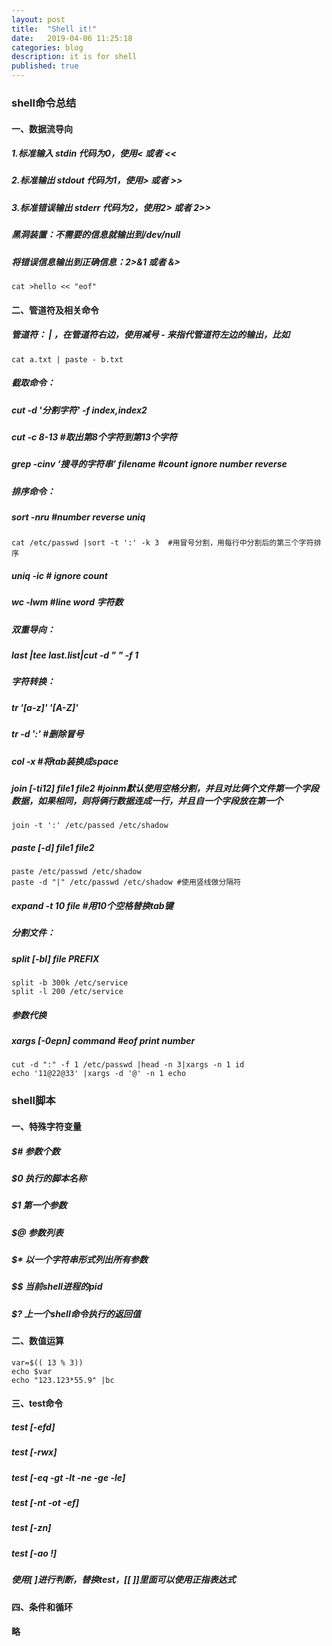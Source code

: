 ```yaml
---
layout: post
title:  "Shell it!"
date:   2019-04-06 11:25:18
categories: blog
description: it is for shell
published: true
---
```


### shell命令总结
#### 一、数据流导向
##### 1.标准输入   stdin   代码为0，使用&lt; 或者 &lt;&lt;
##### 2.标准输出   stdout  代码为1，使用&gt; 或者 &gt;&gt;
##### 3.标准错误输出 stderr  代码为2，使用2&gt; 或者 2&gt;&gt;
##### 黑洞装置：不需要的信息就输出到/dev/null
##### 将错误信息输出到正确信息：2>&1  或者   &> 
```shell
cat >hello << "eof"
```
#### 二、管道符及相关命令
##### 管道符： |  ，在管道符右边，使用减号 -  来指代管道符左边的输出，比如 
```shell
cat a.txt | paste - b.txt
```
##### 截取命令：
##### cut -d '分割字符' -f index,index2
##### cut -c 8-13    #取出第8个字符到第13个字符
##### grep -cinv ‘搜寻的字符串’ filename #count ignore number reverse
##### 排序命令：
##### sort -nru  #number reverse uniq
```shell
cat /etc/passwd |sort -t ':' -k 3  #用冒号分割，用每行中分割后的第三个字符排序
```
##### uniq -ic # ignore count
##### wc -lwm #line word 字符数
##### 双重导向：
##### last |tee last.list|cut -d " " -f 1
##### 字符转换：
##### tr '[a-z]' '[A-Z]'
##### tr -d ':' #删除冒号
##### col -x #将tab装换成space
##### join [-ti12] file1 file2 #joinm默认使用空格分割，并且对比俩个文件第一个字段数据，如果相同，则将俩行数据连成一行，并且自一个字段放在第一个
```shell
join -t ':' /etc/passed /etc/shadow
```
##### paste [-d] file1 file2
```shell
paste /etc/passwd /etc/shadow
paste -d "|" /etc/passwd /etc/shadow #使用竖线做分隔符
```
##### expand -t 10 file #用10个空格替换tab键
##### 分割文件：
##### split [-bl] file PREFIX
```shell
split -b 300k /etc/service
split -l 200 /etc/service
```
##### 参数代换
##### xargs [-0epn] command #eof print number
```shell
cut -d ":" -f 1 /etc/passwd |head -n 3|xargs -n 1 id
echo '11@22@33' |xargs -d '@' -n 1 echo
```
### shell脚本
#### 一、特殊字符变量
##### $# 参数个数
##### $0 执行的脚本名称
##### $1 第一个参数
##### $@ 参数列表
##### $\* 以一个字符串形式列出所有参数
##### $$ 当前shell进程的pid
##### $? 上一个shell命令执行的返回值
#### 二、数值运算
```shell
var=$(( 13 % 3))
echo $var
echo "123.123*55.9" |bc
```
#### 三、test命令
##### test [-efd]
##### test [-rwx]
##### test [-eq -gt -lt -ne -ge -le]
##### test [-nt -ot -ef]
##### test [-zn]
##### test [-ao !]
##### 使用[  ]进行判断，替换test，[[  ]]里面可以使用正指表达式
#### 四、条件和循环
#### 略
